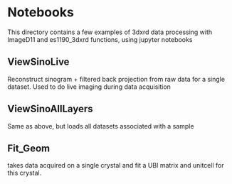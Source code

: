 # Notebooks
This directory contains a few examples of 3dxrd data processing with ImageD11 and es1190_3dxrd functions, using jupyter notebooks

## ViewSinoLive
Reconstruct sinogram + filtered back projection from raw data for a single dataset. Used to do live imaging during data acquisition

## ViewSinoAllLayers
Same as above, but loads all datasets associated with a sample

## Fit_Geom
takes data acquired on a single crystal and fit a UBI matrix and unitcell for this crystal. 

